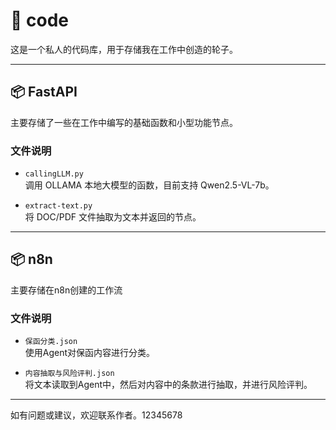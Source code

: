 # 🚀 code

这是一个私人的代码库，用于存储我在工作中创造的轮子。

---

## 📦 FastAPI

主要存储了一些在工作中编写的基础函数和小型功能节点。

### 文件说明

- `callingLLM.py`  
  调用 OLLAMA 本地大模型的函数，目前支持 Qwen2.5-VL-7b。

- `extract-text.py`  
  将 DOC/PDF 文件抽取为文本并返回的节点。

---

## 📦 n8n

主要存储在n8n创建的工作流

### 文件说明

- `保函分类.json`  
  使用Agent对保函内容进行分类。

- `内容抽取与风险评判.json`  
  将文本读取到Agent中，然后对内容中的条款进行抽取，并进行风险评判。

---

如有问题或建议，欢迎联系作者。12345678
